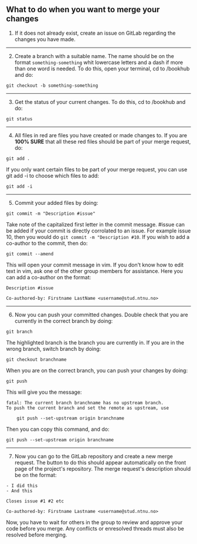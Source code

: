 ## What to do when you want to merge your changes

1. If it does not already exist, create an issue on GitLab regarding the changes you have made.

---

2. Create a branch with a suitable name. The name should be on the format `something-something` whit lowercase letters and a dash if more than one word is needed. To do this, open your terminal, cd to /bookhub and do:

```
git checkout -b something-something
```

---

3. Get the status of your current changes. To do this, cd to /bookhub and do:

```
git status
```

---

4. All files in red are files you have created or made changes to. If you are **100% SURE** that all these red files should be part of your merge request, do:

```
git add .
```

If you only want certain files to be part of your merge request, you can use git add -i to choose which files to add:

```
git add -i
```

---

5. Commit your added files by doing:

```
git commit -m "Description #issue"
```

Take note of the capitalized first letter in the commit message. #issue can be added if your commit is directly corrolated to an issue. For example issue 10, then you would do `git commit -m "Description #10`. If you wish to add a co-author to the commit, then do:

```
git commit --amend
```

This will open your commit message in vim. If you don't know how to edit text in vim, ask one of the other group members for assistance. Here you can add a co-author on the format:

```
Description #issue

Co-authored-by: Firstname LastName <username@stud.ntnu.no>
```

---

6. Now you can push your committed changes. Double check that you are currently in the correct branch by doing:

```
git branch
```

The highlighted branch is the branch you are currently in. If you are in the wrong branch, switch branch by doing:

```
git checkout branchname
```

When you are on the correct branch, you can push your changes by doing:

```
git push
```

This will give you the message:

```
fatal: The current branch branchname has no upstream branch.
To push the current branch and set the remote as upstream, use

    git push --set-upstream origin branchname
```

Then you can copy this command, and do:

```
git push --set-upstream origin branchname
```

---

7. Now you can go to the GitLab repository and create a new merge request. The button to do this should appear automatically on the front page of the project's repository. The merge request's description should be on the format:

```
- I did this
- And this

Closes issue #1 #2 etc

Co-authored-by: Firstname Lastname <username@stud.ntnu.no>
```

Now, you have to wait for others in the group to review and approve your code before you merge. Any conflicts or enresolved threads must also be resolved before merging.
